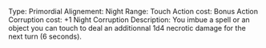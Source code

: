 Type: Primordial
Alignement: Night
Range: Touch
Action cost: Bonus Action
Corruption cost: +1 Night Corruption
Description: You imbue a spell or an object you can touch to deal an additionnal 1d4 necrotic damage for the next turn (6 seconds).

